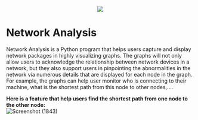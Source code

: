 <p align="center">
  <img src="https://media.giphy.com/media/v1.Y2lkPTc5MGI3NjExamUzNG53ZnBiYWRiZDRnY2dyNmg0aW04cHFvbzl3N2U5eW9hMmF2dCZlcD12MV9pbnRlcm5hbF9naWZfYnlfaWQmY3Q9Zw/xTiTnLxAA1LTBMKMkU/giphy.gif"></br>
</p>

# Network Analysis
Network Analysis is a Python program that helps users capture and display network packages in highly visualizing graphs. The graphs will not only allow users to acknowledge the relationship between network devices in a network, but they also support users in pinpointing the abnormalities in the network via numerous details that are displayed for each node in the graph. For example, the graphs can help user monitor who is connecting to their machine, what is the shortest path from this node to other nodes,....</br>



**Here is a feature that help users find the shortest path from one node to the other node:**</br>
![Screenshot (1843)](https://github.com/user-attachments/assets/77da32bf-f5f9-4083-873f-ce848cdb8094)



